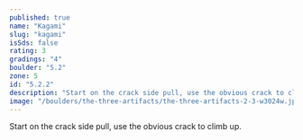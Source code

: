 ```yaml
---
published: true
name: "Kagami"
slug: "kagami"
isSds: false
rating: 3
gradings: "4"
boulder: "5.2"
zone: 5
id: "5.2.2"
description: "Start on the crack side pull, use the obvious crack to climb up."
image: "/boulders/the-three-artifacts/the-three-artifacts-2-3-w3024w.jpeg"
---
```


Start on the crack side pull, use the obvious crack to climb up.
